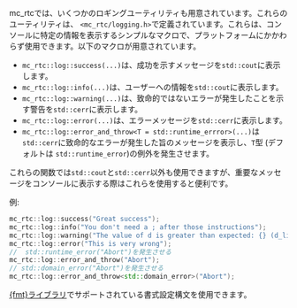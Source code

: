mc\_rtcでは、いくつかのロギングユーティリティも用意されています。これらのユーティリティは、 `<mc_rtc/logging.h>`で定義されています。これらは、コンソールに特定の情報を表示するシンプルなマクロで、プラットフォームにかかわらず使用できます。以下のマクロが用意されています。
- `mc_rtc::log::success(...)`は、成功を示すメッセージを`std::cout`に表示します。
- `mc_rtc::log::info(...)`は、ユーザーへの情報を`std::cout`に表示します。
- `mc_rtc::log::warning(...)`は、致命的ではないエラーが発生したことを示す警告を`std::cerr`に表示します。
- `mc_rtc::log::error(...)`は、エラーメッセージを`std::cerr`に表示します。
- `mc_rtc::log::error_and_throw<T = std::runtime_errror>(...)`は`std::cerr`に致命的なエラーが発生した旨のメッセージを表示し、`T`型 (デフォルトは `std::runtime_error`)の例外を発生させます。

これらの関数では`std::cout`と`std::cerr`以外も使用できますが、重要なメッセージをコンソールに表示する際はこれらを使用すると便利です。

例:
```cpp
mc_rtc::log::success("Great success");
mc_rtc::log::info("You don't need a ; after those instructions");
mc_rtc::log::warning("The value of d is greater than expected: {} (d_limit: {})", d, d_limit);
mc_rtc::log::error("This is very wrong");
//  std::runtime_error("Abort")を発生させる
mc_rtc::log::error_and_throw("Abort");
// std::domain_error("Abort")を発生させる
mc_rtc::log::error_and_throw<std::domain_error>("Abort");
```

[{fmt}ライブラリ](https://fmt.dev/dev/syntax.html)でサポートされている書式設定構文を使用できます。
